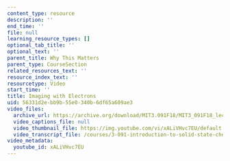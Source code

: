 ```yaml
---
content_type: resource
description: ''
end_time: ''
file: null
learning_resource_types: []
optional_tab_title: ''
optional_text: ''
parent_title: Why This Matters
parent_type: CourseSection
related_resources_text: ''
resource_index_text: ''
resourcetype: Video
start_time: ''
title: Imaging with Electrons
uid: 56331d2e-bb9b-55e0-340b-6df65a609ae3
video_files:
  archive_url: https://archive.org/download/MIT3.091F18/MIT3_091F18_lec05_wtm_300k.mp4
  video_captions_file: null
  video_thumbnail_file: https://img.youtube.com/vi/xALiVHvc7EU/default.jpg
  video_transcript_file: /courses/3-091-introduction-to-solid-state-chemistry-fall-2018/cd6c434ec209b3e80313a840a424c8b9_xALiVHvc7EU.pdf
video_metadata:
  youtube_id: xALiVHvc7EU
---
```

